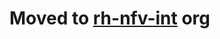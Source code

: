 **Moved to [rh-nfv-int](https://github.com/rh-nfv-int/trex-container-app) org**
===================================================================================

